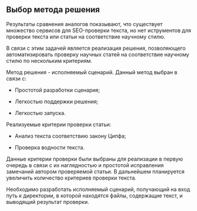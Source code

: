 ## Выбор метода решения

Результаты сравнения аналогов показывают, что существует множество сервисов для SEO-проверки текста, но нет иструментов для проверки текста или статьи на соответствие научному стилю.

В связи с этим задачей является реализация решения, позволяющего автоматизировать проверку научных статей на соответствие научному стилю по нескольким критериям.

Метод решения - исполняемый сценарий. Данный метод выбран в связи с:

- Простотой разработки сценария;

- Легкостью поддержки решения;

- Легкостью запуска.

Реализуемые критерии проверки статьи:

- Анализ текста соответствию закону Ципфа;

- Проверка водности текста.

Данные критерии проверки были выбраны для реализации в первую очередь в связи с их наглядностью и простотой исправления замечаний автором проверяемой статьи. В дальнейшем планируется увеличить количество критериев проверки текста.

Необходимо разработать исполняемый сценарий, получающий на вход путь к директории, в которой находятся файлы, содержащие текст, и выводящий результат проверки.

